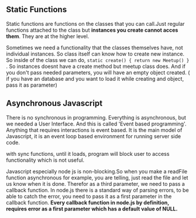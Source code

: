 ## Static Functions
Static functions are functions on the classes that you can call.Just regular functions attached to the class but **instances you create cannot acces them**. They are at the higher level.

Sometimes we need a functionality that the classes themselves have, not individual instances. So class itself can know how to create new instance. So inside of the class we can do, `` static create() { return new Meetup() } `` . So instances doesnt have a create method but meetup class does. And if you don't pass needed parameters, you will have an empty object created. ( if you have an database and you want to load it while creating and object, pass it as parameter)

## Asynchronous Javascript
There is no synchronous in programming. Everything is asynchronous, but we needed a User Interface. And this is called 'Event based programming'. Anything that requires interactions is event based. It is the main model of Javascript, it is an event loop based environment for running server side code.

with sync functions, until it loads, program will block user to access functionality which is not useful.

Javascript especially node js is non-blocking.So when you make a readFile function asynchronous for example, you are telling, just read the file and let us know when it is done. Therefor as a third parameter, we need to pass a callback function. In node.js there is a standard way of parsing errors, to be able to catch the error, you need to pass it as a first parameter in the callback function. 
**Every callback function in node.js by definition, requires error as a first parameter which has a default value of NULL.**